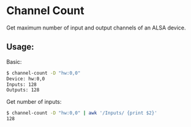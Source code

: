 # Channel Count

Get maximum number of input and output channels of an ALSA device.

## Usage:

Basic:

```bash
$ channel-count -D "hw:0,0"
Device: hw:0,0
Inputs: 128
Outputs: 128
```

Get number of inputs:

```bash
$ channel-count -D "hw:0,0" | awk '/Inputs/ {print $2}'
128
```
